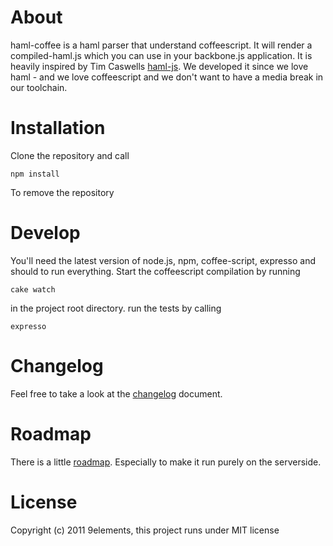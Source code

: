 # About

haml-coffee is a haml parser that understand coffeescript. It will render a compiled-haml.js which you
can use in your backbone.js application. It is heavily inspired by Tim Caswells [haml-js](https://github.com/creationix/haml-js).
We developed it since we love haml - and we love coffeescript and we don't want to have a media break in our toolchain.

# Installation

Clone the repository and call

    npm install

To remove the repository

# Develop

You'll need the latest version of node.js, npm, coffee-script, expresso and should to run everything.
Start the coffeescript compilation by running

    cake watch

in the project root directory. run the tests by calling

    expresso

# Changelog

Feel free to take a look at the [changelog](https://github.com/9elements/haml-coffee/blob/master/CHANGELOG.md) document.

# Roadmap

There is a little [roadmap](https://github.com/9elements/haml-coffee/blob/master/TODO.md). Especially to make it run
purely on the serverside.

# License

Copyright (c) 2011 9elements, this project runs under MIT license
